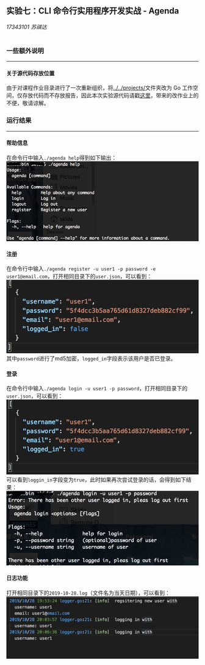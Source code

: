 ## 实验七：CLI 命令行实用程序开发实战 - Agenda
*17343101 苏祺达*  
<br />

### 一些额外说明 
---
#### 关于源代码存放位置
由于对课程作业目录进行了一次重新组织，将[../../projects/](https://github.com/SYSU101/ServiceComputingOnCloud/tree/master/projects)文件夹改为 Go 工作空间，仅存放代码而不存放报告，因此本次实验源代码请戳[这里](https://github.com/SYSU101/ServiceComputingOnCloud/tree/master/projects/src/github.com/SYSU101/agenda)，带来的改作业上的不便，敬请谅解。

### 运行结果
---

#### 帮助信息
在命令行中输入`./agenda help`得到如下输出：
![help](./assets/imgs/help.jpeg)

#### 注册
在命令行中输入`./agenda register -u user1 -p password -e user1@email.com`，打开相同目录下的`user.json`，可以看到：
![users-not-logged-in](./assets/imgs/users-not-logged-in.jpeg)
其中`password`进行了md5加密，`logged_in`字段表示该用户是否已登录。

#### 登录
在命令行中输入`./agenda login -u user1 -p password`，打开相同目录下的`user.json`，可以看到：
![users-logged-in](./assets/imgs/users-logged-in.jpeg)
可以看到`loggin_in`字段变为`true`，此时如果再次尝试登录的话，会得到如下结果：
![login-failed](./assets/imgs/login-failed.jpeg)

#### 日志功能
打开相同目录下的`2019-10-28.log`（文件名为当天日期），可以看到：
![log](./assets/imgs/log.jpeg)
